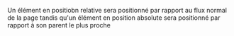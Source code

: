 Un élément en positiobn relative sera positionné par rapport au flux normal de la page tandis qu'un élément en position absolute sera positionné par rapport à son parent le plus proche